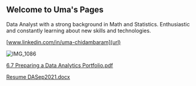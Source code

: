## Welcome to Uma's Pages

Data Analyst with a strong background in Math and Statistics. Enthusiastic and constantly learning about new skills and technologies.

[www.linkedin.com/in/uma-chidambaram](url) 



![IMG_1086](https://user-images.githubusercontent.com/88243354/145741034-371f4888-a9e4-472c-b5dc-159ae2200167.jpg)












[6.7 Preparing a Data Analytics Portfolio.pdf](https://github.com/UmaChidu/PythonInstacartAnalysis/files/7700353/6.7.Preparing.a.Data.Analytics.Portfolio.pdf)

[Resume DASep2021.docx](https://github.com/UmaChidu/PythonInstacartAnalysis/files/7700355/Resume.DASep2021.docx)





